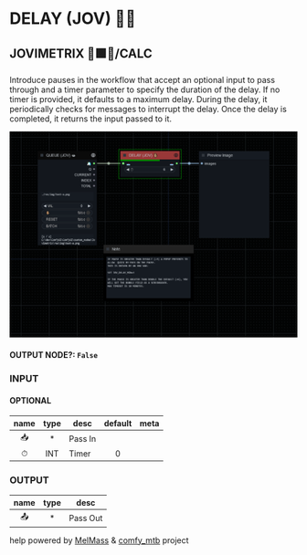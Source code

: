 # DELAY (JOV) ✋🏽

## JOVIMETRIX 🔺🟩🔵/CALC

Introduce pauses in the workflow that accept an optional input to pass through and a timer parameter to specify the duration of the delay. If no timer is provided, it defaults to a maximum delay. During the delay, it periodically checks for messages to interrupt the delay. Once the delay is completed, it returns the input passed to it.

![DELAY](https://raw.githubusercontent.com/Amorano/Jovimetrix-examples/master/node/DELAY/DELAY.png)

#### OUTPUT NODE?: `False`

### INPUT

#### OPTIONAL

name | type | desc | default | meta
:---:|:---:|---|:---:|---
📥  |  *  | Pass In |  | 
⏱  |  INT  | Timer | 0 | 

### OUTPUT

name | type | desc
:---:|:---:|---
📤  |  *  | Pass Out 

help powered by [MelMass](https://github.com/melMass) & [comfy_mtb](https://github.com/melMass/comfy_mtb) project